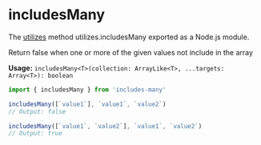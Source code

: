 # includesMany

The [utilizes](https://www.npmjs.com/package/utilizes) method utilizes.includesMany exported as a Node.js module.


Return false when one or more of the given values not include in the array

**Usage:** `includesMany<T>(collection: ArrayLike<T>, ...targets: Array<T>): boolean`

```typescript
import { includesMany } from 'includes-many'

includesMany([`value1`], `value1`, `value2`)
// Output: false

includesMany([`value1`, `value2`], `value1`, `value2`)
// Output: true
```

